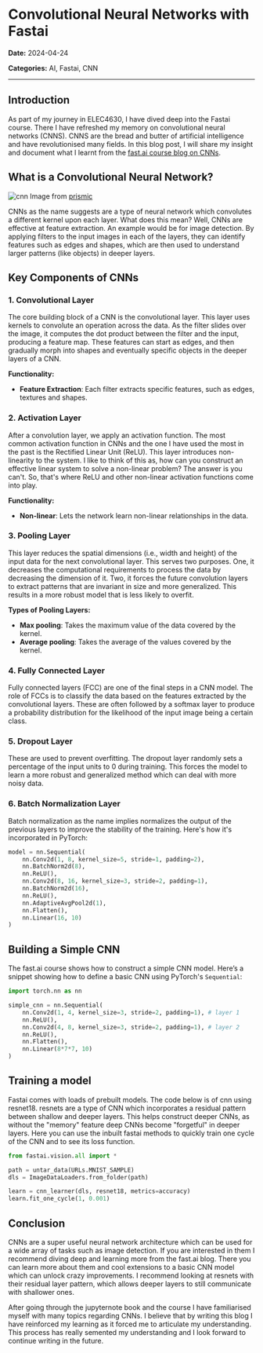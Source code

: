 # Convolutional Neural Networks with Fastai

**Date:** 2024-04-24

**Categories:** AI, Fastai, CNN

---

## Introduction

As part of my journey in ELEC4630, I have dived deep into the Fastai course. There I have refreshed my memory on convolutional neural networks (CNNS). CNNS are the bread and butter of artificial intelligence and have revolutionised many fields. In this blog post, I will share my insight and document what I learnt from the [fast.ai course blog on CNNs](https://course.fast.ai/Lessons/lesson8.html).


## What is a Convolutional Neural Network?

![cnn](https://images.prismic.io/encord/11b9026c-edc4-4d23-b6f3-09bd0ede3e28_image+%2835%29+2.jpg?auto=compress%2Cformat&fit=max)
Image from [prismic](https://images.prismic.io/encord/11b9026c-edc4-4d23-b6f3-09bd0ede3e28_image+%2835%29+2.jpg?auto=compress%2Cformat&fit=max)

CNNs as the name suggests are a type of neural network which convolutes a different kernel upon each layer. What does this mean? Well, CNNs are effective at feature extraction. An example would be for image detection. By applying filters to the input images in each of the layers, they can identify features such as edges and shapes, which are then used to understand larger patterns (like objects) in deeper layers.

## Key Components of CNNs

### 1. Convolutional Layer

The core building block of a CNN is the convolutional layer. This layer uses kernels to convolute an operation across the data. As the filter slides over the image, it computes the dot product between the filter and the input, producing a feature map. These features can start as edges, and then gradually morph into shapes and  eventually specific objects in the deeper layers of a CNN.

**Functionality:**
- **Feature Extraction**: Each filter extracts specific features, such as edges, textures and shapes.

### 2. Activation Layer

After a convolution layer, we apply an activation function. The most common activation function in CNNs and the one I have used the most in the past is the Rectified Linear Unit (ReLU). This layer introduces non-linearity to the system. I like to think of this as, how can you construct an effective linear system to solve a non-linear problem? The answer is you can't. So, that's where ReLU and other non-linear activation functions come into play.

**Functionality:**
- **Non-linear**: Lets the network learn non-linear relationships in the data.

### 3. Pooling Layer

This layer reduces the spatial dimensions (i.e., width and height) of the input data for the next convolutional layer. This serves two purposes. One, it decreases the computational requirements to process the data by decreasing the dimension of it. Two, it forces the future convolution layers to extract patterns that are invariant in size and more generalized. This results in a more robust model that is less likely to overfit.

**Types of Pooling Layers:**
- **Max pooling**: Takes the maximum value of the data covered by the kernel.
- **Average pooling**: Takes the average of the values covered by the kernel.

### 4. Fully Connected Layer

Fully connected layers (FCC) are one of the final steps in a CNN model. The role of FCCs is to classify the data based on the features extracted by the convolutional layers. These are often followed by a softmax layer to produce a probability distribution for the likelihood of the input image being a certain class.

### 5. Dropout Layer

These are used to prevent overfitting. The dropout layer randomly sets a percentage of the input units to 0 during training. This forces the model to learn a more robust and generalized method which can deal with more noisy data.

### 6. Batch Normalization Layer

Batch normalization as the name implies normalizes the output of the previous layers to improve the stability of the training. Here's how it's incorporated in PyTorch:

```python
model = nn.Sequential(
    nn.Conv2d(1, 8, kernel_size=5, stride=1, padding=2),
    nn.BatchNorm2d(8),
    nn.ReLU(),
    nn.Conv2d(8, 16, kernel_size=3, stride=2, padding=1),
    nn.BatchNorm2d(16),
    nn.ReLU(),
    nn.AdaptiveAvgPool2d(1),
    nn.Flatten(),
    nn.Linear(16, 10)
)
```

## Building a Simple CNN

The fast.ai course shows how to construct a simple CNN model. Here’s a snippet showing how to define a basic CNN using PyTorch's `Sequential`:

```python
import torch.nn as nn

simple_cnn = nn.Sequential(
    nn.Conv2d(1, 4, kernel_size=3, stride=2, padding=1), # layer 1
    nn.ReLU(),
    nn.Conv2d(4, 8, kernel_size=3, stride=2, padding=1), # layer 2
    nn.ReLU(),
    nn.Flatten(),
    nn.Linear(8*7*7, 10)
)
```

## Training a model
Fastai comes with loads of prebuilt models. The code below is of cnn using resnet18. resnets are a type of CNN which incorporates a residual pattern between shallow and deeper layers. This helps construct deeper CNNs, as without the "memory" feature deep CNNs become "forgetful" in deeper layers. Here you can use the inbuilt fastai methods to quickly train one cycle of the CNN and to see its loss function.


```python
from fastai.vision.all import *

path = untar_data(URLs.MNIST_SAMPLE)
dls = ImageDataLoaders.from_folder(path)

learn = cnn_learner(dls, resnet18, metrics=accuracy)
learn.fit_one_cycle(1, 0.001)
```


## Conclusion
CNNs are a super useful neural network architecture which can be used for a wide array of tasks such as image detection. If you are interested in them I recommend diving deep and learning more from the fast.ai blog. There you can learn more about them and cool extensions to a basic CNN model which can unlock crazy improvements. I recommend looking at resnets with their residual layer pattern, which allows deeper layers to still communicate with shallower ones.

After going through the jupyternote book and the course I have familiarised myself with many topics regarding CNNs. I believe that by writing this blog I have reinforced my learning as it forced me to articulate my understanding. This process has really semented my understanding and I look forward to continue writing in the future.
